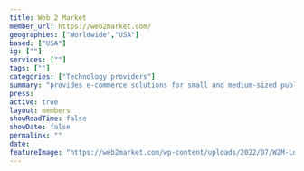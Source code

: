 ```yaml
---
title: Web 2 Market
member_url: https://web2market.com/
geographies: ["Worldwide","USA"]
based: ["USA"]
ig: [""] 
services: [""] 
tags: [""]
categories: ["Technology providers"]
summary: "provides e-commerce solutions for small and medium-sized publishers, primarily using the Magento and Shopify platforms, making it easy and affordable to sell online."
press:
active: true
layout: members
showReadTime: false
showDate: false
permalink: ""
date: 
featureImage: "https://web2market.com/wp-content/uploads/2022/07/W2M-Logo-trans.webp"
---
```

